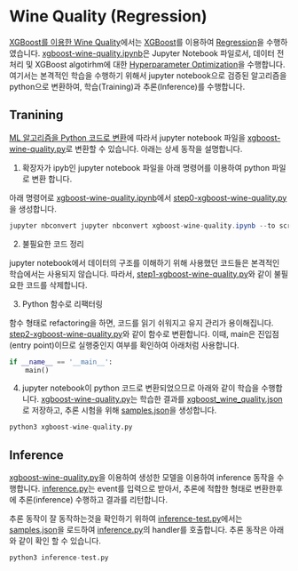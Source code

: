 # Wine Quality (Regression)

[XGBoost를 이용한 Wine Quality](https://github.com/kyopark2014/ML-Algorithms/tree/main/kaggle/xgboost-wine-quality)에서는 [XGBoost](https://github.com/kyopark2014/ML-Algorithms/blob/main/xgboost.md)를 이용하여 [Regression](https://github.com/kyopark2014/ML-Algorithms/blob/main/regression.md)을 수행하였습니다. [xgboost-wine-quality.ipynb](https://github.com/kyopark2014/ML-Algorithms/blob/main/kaggle/xgboost-wine-quality/xgboost-wine-quality.ipynb)은 Jupyter Notebook 파일로서, 데이터 전처리 및 XGBoost algotirhm에 대한 [Hyperparameter Optimization](https://github.com/kyopark2014/ML-Algorithms/blob/main/hyperparameter-optimization.md)을 수행합니다. 여기서는 본격적인 학습을 수행하기 위해서 jupyter notebook으로 검증된 알고리즘을 python으로 변환하여, 학습(Training)과 추론(Inference)를 수행합니다. 

## Tranining

[ML 알고리즘을 Python 코드로 변환](https://github.com/kyopark2014/ML-Algorithms/blob/main/python-translation.md)에 따라서 jupyter notebook 파일을 [xgboost-wine-quality.py](https://github.com/kyopark2014/ML-xgboost/blob/main/wine-quality/src/xgboost-wine-quality.py)로 변환할 수 있습니다. 아래는 상세 동작을 설명합니다. 

1) 확장자가 ipyb인 jupyter notebook 파일을 아래 명령어를 이용하여 python 파일로 변환 합니다. 

아래 명령어로 [xgboost-wine-quality.ipynb](https://github.com/kyopark2014/ML-Algorithms/blob/main/kaggle/xgboost-wine-quality/xgboost-wine-quality.ipynb)에서 [step0-xgboost-wine-quality.py ](https://github.com/kyopark2014/ML-xgboost/blob/main/wine-quality/src/step0-xgboost-wine-quality.py)을 생성합니다.

```java
jupyter nbconvert jupyter nbconvert xgboost-wine-quality.ipynb --to script --output step0-xgboost-wine-quality
```


2) 불필요한 코드 정리

jupyter notebook에서 데이터의 구조를 이해하기 위해 사용했던 코드들은 본격적인 학습에서는 사용되지 않습니다. 따라서, [step1-xgboost-wine-quality.py](https://github.com/kyopark2014/ML-xgboost/blob/main/wine-quality/src/step1-xgboost-wine-quality.py)와 같이 불필요한 코드를 삭제합니다. 

3) Python 함수로 리팩터링

함수 형태로 refactoring을 하면, 코드를 읽기 쉬워지고 유지 관리가 용이해집니다. [step2-xgboost-wine-quality.py](https://github.com/kyopark2014/ML-xgboost/blob/main/wine-quality/src/step2-xgboost-wine-quality.py)와 같이 함수로 변환합니다.
이때, main은 진입점(entry point)이므로 실행중인지 여부를 확인하여 아래처럼 사용합니다. 

```python
if __name__ == '__main__':
    main()
```


4) jupyter notebook이 python 코드로 변환되었으므로 아래와 같이 학습을 수행합니다. [xgboost-wine-quality.py](https://github.com/kyopark2014/ML-xgboost/blob/main/wine-quality/src/xgboost-wine-quality.py)는 학습한 결과를 [xgboost_wine_quality.json](https://github.com/kyopark2014/ML-xgboost/blob/main/wine-quality/src/xgboost_wine_quality.json)로 저장하고, 추론 시험을 위해 [samples.json](https://github.com/kyopark2014/ML-xgboost/blob/main/wine-quality/src/samples.json)을 생성합니다. 

```python
python3 xgboost-wine-quality.py
```


## Inference

[xgboost-wine-quality.py](https://github.com/kyopark2014/ML-xgboost/blob/main/wine-quality/src/xgboost-wine-quality.py)을 이용하여 생성한 모델을 이용하여 inference 동작을 수행합니다. [inference.py](https://github.com/kyopark2014/ML-xgboost/blob/main/wine-quality/src/inference.py)는 event를 입력으로 받아서, 추론에 적합한 형태로 변환한후에 추론(inference) 수행하고 결과를 리턴합니다.

추론 동작이 잘 동작하는것을 확인하기 위하여 [inference-test.py](https://github.com/kyopark2014/ML-xgboost/blob/main/wine-quality/src/inference-test.py)에서는 [samples.json](https://github.com/kyopark2014/ML-xgboost/blob/main/wine-quality/src/samples.json)을 로드하여 [inference.py](https://github.com/kyopark2014/ML-xgboost/blob/main/wine-quality/src/inference.py)의 handler를 호출합니다. 추론 동작은 아래와 같이 확인 할 수 있습니다. 

```python
python3 inference-test.py
```

